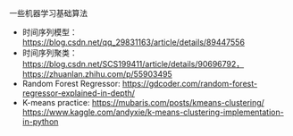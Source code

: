 一些机器学习基础算法

* 时间序列模型：https://blog.csdn.net/qq_29831163/article/details/89447556
* 时间序列聚类：https://blog.csdn.net/SCS199411/article/details/90696792， https://zhuanlan.zhihu.com/p/55903495
* Random Forest Regressor: https://gdcoder.com/random-forest-regressor-explained-in-depth/
* K-means practice: https://mubaris.com/posts/kmeans-clustering/ https://www.kaggle.com/andyxie/k-means-clustering-implementation-in-python 
